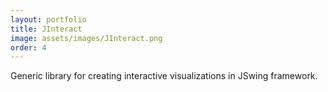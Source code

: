 ```yaml
---
layout: portfolio
title: JInteract
image: assets/images/JInteract.png
order: 4
---
```


Generic library for creating interactive visualizations in JSwing framework.